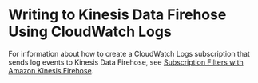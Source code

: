 # Writing to Kinesis Data Firehose Using CloudWatch Logs<a name="writing-with-cloudwatch-logs"></a>

For information about how to create a CloudWatch Logs subscription that sends log events to Kinesis Data Firehose, see [Subscription Filters with Amazon Kinesis Firehose](https://docs.aws.amazon.com/AmazonCloudWatch/latest/logs//SubscriptionFilters.html#FirehoseExample)\. 